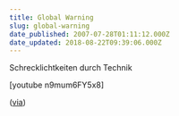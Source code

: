 ```yaml
---
title: Global Warning
slug: global-warning
date_published: 2007-07-28T01:11:12.000Z
date_updated: 2018-08-22T09:39:06.000Z
---
```


Schrecklichtkeiten durch Technik

[youtube n9mum6FY5x8]

([via](http://www.nuspirit.de/blog/detailansicht/archiv/2007/juli/artikel/warnung/))
